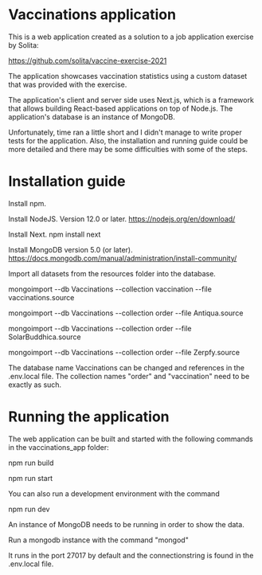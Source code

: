 # Vaccinations application

This is a web application created as a solution to a job application exercise by Solita:

https://github.com/solita/vaccine-exercise-2021

The application showcases vaccination statistics using a custom dataset that was provided with the exercise.

The application's client and server side uses Next.js, which is a framework that allows building React-based applications on top of Node.js.
The application's database is an instance of MongoDB.

Unfortunately, time ran a little short and I didn't manage to write proper tests for the application. Also, the installation and running guide could be more detailed and there may be some difficulties with some of the steps.

# Installation guide

Install npm.

Install NodeJS. Version 12.0 or later.
https://nodejs.org/en/download/

Install Next.
npm install next

Install MongoDB version 5.0 (or later).
https://docs.mongodb.com/manual/administration/install-community/

Import all datasets from the resources folder into the database.

mongoimport --db Vaccinations --collection vaccination --file vaccinations.source

mongoimport --db Vaccinations --collection order --file Antiqua.source

mongoimport --db Vaccinations --collection order --file SolarBuddhica.source

mongoimport --db Vaccinations --collection order --file Zerpfy.source

The database name Vaccinations can be changed and references in the .env.local file. The collection names "order" and "vaccination" need to be exactly as such.

# Running the application

The web application can be built and started with the following commands in the vaccinations_app folder:

npm run build

npm run start

You can also run a development environment with the command

npm run dev

An instance of MongoDB needs to be running in order to show the data. 

Run a mongodb instance with the command "mongod"

It runs in the port 27017 by default and the connectionstring is found in the .env.local file.

 
